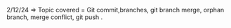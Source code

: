 2/12/24 => 
Topic covered = Git commit,branches, git branch merge, orphan branch, merge conflict, git push .
